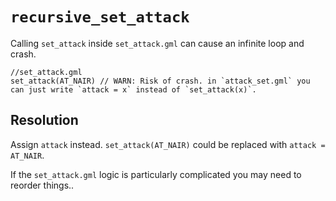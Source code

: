 # `recursive_set_attack`

Calling `set_attack` inside `set_attack.gml` can cause an infinite loop and crash.

```gml
//set_attack.gml
set_attack(AT_NAIR) // WARN: Risk of crash. in `attack_set.gml` you can just write `attack = x` instead of `set_attack(x)`.
```

## Resolution

Assign `attack` instead. `set_attack(AT_NAIR)` could be replaced with `attack = AT_NAIR`. 

If the `set_attack.gml` logic is particularly complicated you may need to reorder things..